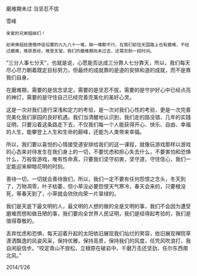 磨难期未过 当坚忍不拔

雪峰


    亲爱的兄弟姐妹们！

    如来佛祖给唐僧师徒设置的九九八十一难，缺一难都不行，在我们前往天国路上也有磨难，不经过磨难，难获真经，难登天堂。我们的磨难期尚未过去，还需忍耐一段时间。

   “三分人事七分天”，也就是说，心愿能否达成三分靠人七分靠天，所以，我们每天尽心尽力朝着既定目标努力，但最终的成就靠的是道的安排和道的成就，而不是靠我们自身。

   在磨难期，需要的是信念坚定，需要的是坚忍不拔，需要的是守护好心中已经点亮的神灯，需要的是守住自己已经完善完美化的美好心灵。

   这是一次对我们道行深浅和定力的考验，是一次对我们心性的考验，更是一次完善完美化我们家园的良好机遇。我们当清醒地认识到，我们走的路没错，几年的实践证明，只要沿着这条路走下去，不仅我们每一个人能获得开心、快乐、自由、幸福的人生，能攀登上人生和生命的巅峰，还能为人类带来幸福。

   所以，我们要以喜悦的心情接受道安排给我们的这一课程，就像玩游戏那样以游戏的心态来对待发生在我们身上的一切，不要忧虑和担心失去什么，不要害怕和恐惧什么，万般皆游戏，唯有性命真，只要我们坚守初衷，坚守道，守住信心，我们一定能迎来柳暗花明的时刻。

   善待一切，一切就会善待我们，所以，我们一定不要有任何怨恨之念头，冬天到了，万物凋零，叶子枯萎，但小草没必要怨恨天气寒冷，春天会来的，只要根没死，等春天到了，小草就会欣欣向荣一片翠绿的。

   我们是天底下最文明的人，最文明的人想的做的全是文明的事，我们不会因为遭受磨难而想和做丑陋的事，我们要向全世界人民证明，我们是经得起考验的，我们是值得尊敬的。

   丢弃忧虑和恐惧，每天迎着升起的太阳依旧展现我们灿烂的笑容，依旧展现禅院草潇洒飘逸的风姿风采，保持优雅，保持高贵，保持我们的风度，任凭风吹浪打，我自闲庭信步。“咬定青山不放松，立根原在破岩中，千磨万击还坚劲，任尔东西南北风。”

   2014/1/26 



